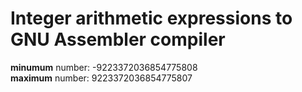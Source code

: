 # Integer arithmetic expressions to GNU Assembler compiler
**minumum** number: -9223372036854775808  
**maximum** number: 9223372036854775807

